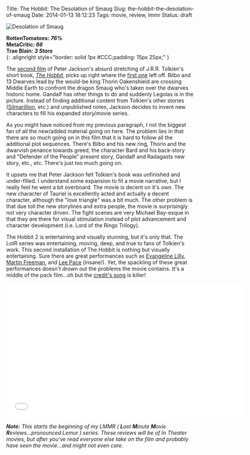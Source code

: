 Title: The Hobbit: The Desolation of Smaug
Slug: the-hobbit-the-desolation-of-smaug
Date: 2014-01-13 18:12:23
Tags: movie, review, lmmr
Status: draft

![Desolation of Smaug]({filename}../static/images/2014/hobbit-title.jpg "Desolation of Smaug")

**RottenTomatoes: _76%_**<br />
**MetaCritic: _66_**<br />
**Trae Blain: _3 Stars_**<br />
{: .alignright style="border: solid 1px #CCC;padding: 15px 25px;" }

The [second film][hobbit] of Peter Jackson's absurd stretching of J.R.R.
Tolkien's short book, _[The Hobbit][hobbitbook]_, picks up right where the
[first one][journey] left off.  Bilbo and 13 Dwarves lead by the would-be king
Thorin Oakenshield are crossing Middle Earth to confront the dragon Smaug
who's taken over the dwarves historic home.  Gandalf has other things to do
and suddenly Legolas is in the picture.  Instead of finding additional content
from Tolkien's other stories ([Silmarillion][], etc.) and unpublished notes,
Jackson decides to invent new characters to fill his expanded story/movie
series.

As you might have noticed from my previous paragraph, I not the biggest fan of
all the new/added material going on here.  The problem lies in that there are
so much going on in this film that it is hard to follow all the additional
plot sequences.  There's Bilbo and his new ring, Thorin and the dwarvish
penance towards greed, the character Bard and his back-story and "Defender
of the People" present story, Gandalf and Radagasts new story, etc., etc. 
There's just too much going on.

It upsets me that Peter Jackson felt Tolkien's book was unfinished and 
under-filled.  I understand some expansion to fit a movie narrative, but I
really feel he went a bit overboard.  The movie is decent on it's own.  The
new character of Tauriel is excellently acted and actually a decent character,
although the "love triangle" was a bit much.  The other problem is that due 
toll the new storylines and extra people, the movie is surprisingly not very
character driven.  The fight scenes are very Michael Bay-esque in that they
are there for visual stimulation instead of plot advancement and character
development (i.e. Lord of the Rings Trilogy).

The Hobbit 2 is entertaining and visually stunning, but it's only that.  The
LotR series was entertaining, moving, deep, and true to fans of Tolkien's work.
 This second installation of The Hobbit is nothing but visually entertaining.
 Sure there are great performances such as [Evangeline Lilly][lilly], [Martin
Freeman][freeman], and [Lee Pace][pace] (insane!).  Yet, the spackling of
these great performances doesn't drown out the problems the movie contains.
 It's a middle of the pack film...oh but the [credit's song][fire] is killer!

<iframe width="640" height="360" src="//www.youtube-nocookie.com/embed/uf8Fwiy0Bkc" frameborder="0" allowfullscreen></iframe>

_**Note:** This starts the beginning of my LMMR ( **L**ast **M**inute 
**M**ovie **R**eviews...pronounced Lemur ) series.  These reviews will be of
In Theater movies, but after you've read everyone else take on the film and
probably have seen the movie...and might not even care._

[fire]: https://www.youtube.com/watch?v=uf8Fwiy0Bkc
[hobbit]: https://www.rottentomatoes.com/m/the_hobbit_the_desolation_of_smaug/
[hobbitbook]: http://www.amazon.com/gp/product/B0079KT81G/ref=as_li_ss_tl?ie=UTF8&camp=1789&creative=390957&creativeASIN=B0079KT81G&linkCode=as2&tag=traeblain-20
[journey]: https://www.rottentomatoes.com/m/the_hobbit_an_unexpected_journey/
[silmarillion]: http://www.amazon.com/gp/product/B007978PGI/ref=as_li_ss_tl?ie=UTF8&camp=1789&creative=390957&creativeASIN=B007978PGI&linkCode=as2&tag=traeblain-20
[lilly]: http://www.imdb.com/name/nm1431940/
[freeman]: http://www.imdb.com/name/nm0293509/
[pace]: http://www.imdb.com/name/nm1195855/
